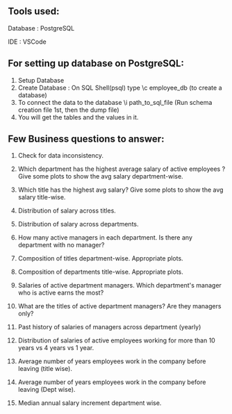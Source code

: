 
## Tools used: 
Database : PostgreSQL

IDE : VSCode

## For setting up database on PostgreSQL:
1. Setup Database
2. Create Database : On SQL Shell(psql) type \c employee_db (to create a database)
3. To connect the data to the database \i path_to_sql_file (Run schema creation file 1st, then the dump file)
4. You will get the tables and the values in it.


## Few Business questions to answer:

1. Check for data inconsistency.
 
2. Which department has the highest average salary of active employees ? Give some plots to show the avg salary department-wise.

3. Which title has the highest avg salary? Give some plots to show the avg salary title-wise.

4. Distribution of salary across titles.

5. Distribution of salary across departments.

6. How many active managers in each department. Is there any department with no manager?

7. Composition of titles department-wise. Appropriate plots.

8. Composition of departments title-wise. Appropriate plots.

9. Salaries of active department managers. Which department's manager who is active earns the most?

10. What are the titles of active department managers? Are they managers only?

11. Past history of salaries of managers across department (yearly)

12. Distribution of salaries of active employees working for more than 10 years vs 4 years vs 1 year.

13. Average number of years employees work in the company before leaving (title wise).

14. Average number of years employees work in the company before leaving (Dept wise).

15. Median annual salary increment department wise.
 
